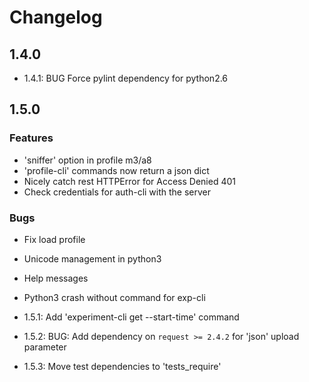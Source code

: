 Changelog
=========

1.4.0
-----

 * 1.4.1: BUG Force pylint dependency for python2.6

1.5.0
-----

### Features ###

* 'sniffer' option in profile m3/a8
* 'profile-cli' commands now return a json dict
* Nicely catch rest HTTPError for Access Denied 401
* Check credentials for auth-cli with the server

### Bugs ###

* Fix load profile
* Unicode management in python3
* Help messages
* Python3 crash without command for exp-cli

* 1.5.1: Add 'experiment-cli get --start-time' command
* 1.5.2: BUG: Add dependency on `request >= 2.4.2` for 'json' upload parameter
* 1.5.3: Move test dependencies to 'tests_require'
